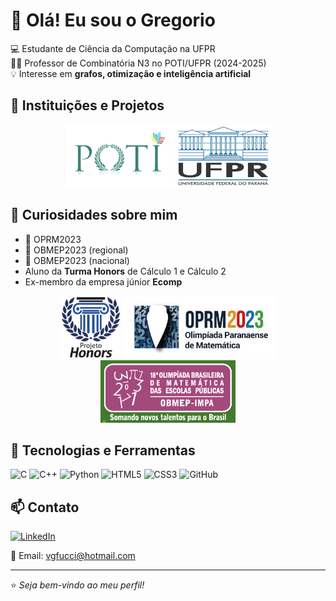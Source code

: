 # 👋 Olá! Eu sou o Gregorio

💻 Estudante de Ciência da Computação na UFPR  
👨‍🏫 Professor de Combinatória N3 no POTI/UFPR (2024-2025)  
💡 Interesse em **grafos, otimização e inteligência artificial**  

## 🏫 Instituições e Projetos  

<p align="center">
  <img src="POTI.png" alt="POTI" height="100">
  <img src="ufpr.jpg" alt="UFPR" height="100">
</p>

## 🚀 Curiosidades sobre mim  
- 🥇 OPRM2023  
- 🥇 OBMEP2023 (regional)  
- 🥈 OBMEP2023 (nacional)  
- Aluno da **Turma Honors** de Cálculo 1 e Cálculo 2  
- Ex-membro da empresa júnior **Ecomp**
  
<p align="center">
  <img src="honors_ufpr.jpg" alt="Turma Honors" height="100">
  <img src="OPRM.jpeg" alt="OPRM 2023" height="100">
  <img src="obmep2023.png" alt="OBMEP 2023" height="100">
</p>

## 🔧 Tecnologias e Ferramentas
![C](https://img.shields.io/badge/C-555555?style=for-the-badge&logo=c&logoColor=white) 
![C++](https://img.shields.io/badge/C++-00599C?style=for-the-badge&logo=cplusplus&logoColor=white)
![Python](https://img.shields.io/badge/Python-3776AB?style=for-the-badge&logo=python&logoColor=white)
![HTML5](https://img.shields.io/badge/HTML5-E34F26?style=for-the-badge&logo=html5&logoColor=white)
![CSS3](https://img.shields.io/badge/CSS3-1572B6?style=for-the-badge&logo=css3&logoColor=white)
![GitHub](https://img.shields.io/badge/GitHub-181717?style=for-the-badge&logo=github&logoColor=white)

## 📫 Contato  
<a href="https://www.linkedin.com/in/vin%C3%ADcius-gregorio-fucci-11356b354/">
  <img src="https://img.shields.io/badge/LinkedIn-0A66C2?style=for-the-badge&logo=linkedin&logoColor=white" alt="LinkedIn">
  </a>
</p>

📧 Email: vgfucci@hotmail.com  

---

⭐️ *Seja bem-vindo ao meu perfil!*  
